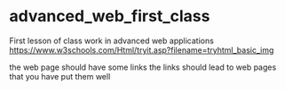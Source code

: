 # advanced_web_first_class
First lesson of class work in advanced web applications 
https://www.w3schools.com/Html/tryit.asp?filename=tryhtml_basic_img

the web page should have some links 
the links should lead to web pages that you have put them well 
